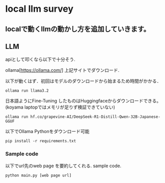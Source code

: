 # local llm survey
## localで動くllmの動かし方を追加していきます。

## LLM
apiとして叩くなら以下で十分そう. 

ollama[https://ollama.com/]
上記サイトでダウンロード.

以下が動くはず．初回はモデルのダウンロードから始まるため時間がかかる．

```console
ollama run llama3.2
```

日本語ようにFine-Tuning したものはHuggingfaceからダウンロードできる。(koyama laptopではメモリが足りず検証できていない)
```console
ollama run hf.co/grapevine-AI/DeepSeek-R1-Distill-Qwen-32B-Japanese-GGUF
```

以下でOllama Pythonをダウンロード可能
```console
pip install -r requirements.txt
```

### Sample code
以下でurl先のweb page を要約してくれる. sample code.

```console
python main.py [web page url]
```
